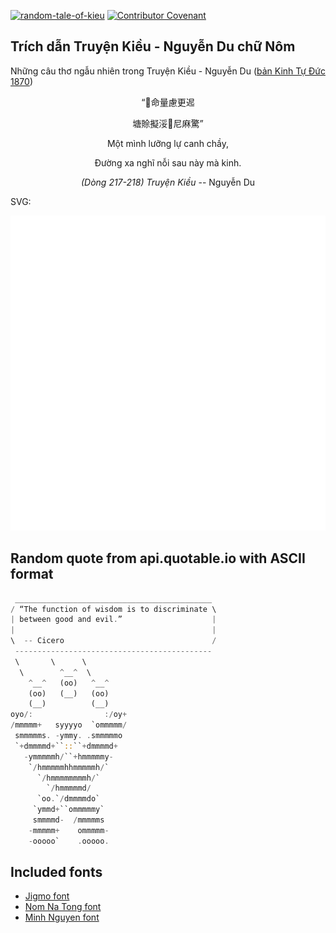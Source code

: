 [![random-tale-of-kieu](https://github.com/huuquyet/random-tale-of-kieu/actions/workflows/random-tale-of-kieu.yml/badge.svg)](https://github.com/huuquyet/random-tale-of-kieu/actions/workflows/random-tale-of-kieu.yml)
[![Contributor Covenant](https://img.shields.io/badge/Contributor%20Covenant-2.1-4baaaa.svg)](.github/CODE_OF_CONDUCT.md "Contributor Covenant 2.1")

## Trích dẫn Truyện Kiều - Nguyễn Du chữ Nôm

Những câu thơ ngẫu nhiên trong Truyện Kiều - Nguyễn Du ([bản Kinh Tự Đức 1870](https://vi.wikisource.org/wiki/Truy%E1%BB%87n_Ki%E1%BB%81u_(b%E1%BA%A3n_Kinh_T%E1%BB%B1_%C4%90%E1%BB%A9c_1870)))

<div align="center">
<!-- START_KIEU -->
      <p class="nom">“󰜋命量慮更迡</p>
      <p class="nom">塘賒擬浽𡢐尼麻驚”</p>
      <p class="quocngu">Một mình lưỡng lự canh chầy,</p>
      <p class="quocngu">Đường xa nghĩ nỗi sau này mà kinh.</p>
      <p class="author"><i>(Dòng 217-218) Truyện Kiều</i> -- Nguyễn Du</p>
<!-- END_KIEU -->
</div>

SVG:

<div align="center">
  <img src="./assets/random-kieu.svg" alt="The Tale of Kieu - Nguyen Du">
</div>

## Random quote from api.quotable.io with ASCII format

<!-- START_QUOTE -->
```rust
 ____________________________________________
/ “The function of wisdom is to discriminate \
| between good and evil.”                    |
|                                            |
\  -- Cicero                                 /
 --------------------------------------------
 \       \      \      
  \        ^__^  \        
    ^__^   (oo)   ^__^  
    (oo)   (__)   (oo)   
    (__)          (__)   
oyo/:                :/oy+
/mmmmm+   syyyyo  `ommmmm/
 smmmmms. -ymmy. .smmmmmo 
 `+dmmmmd+``::``+dmmmmd+  
   -ymmmmmh/``+hmmmmmy-   
    `/hmmmmmhhmmmmmh/`    
      `/hmmmmmmmmh/`      
        `/hmmmmmd/        
      `oo.`/dmmmmdo`      
     `ymmd+``ommmmmy`     
     smmmmd-  /mmmmms     
    -mmmmm+    ommmmm-    
    -ooooo`    .ooooo.     
```
<!-- END_QUOTE -->

## Included fonts

- [Jigmo font](https://github.com/kamichikoichi/jigmo)
- [Nom Na Tong font](https://github.com/nomfoundation/font)
- [Minh Nguyen font](https://github.com/TKYKmori/Minh-Nguyen)
